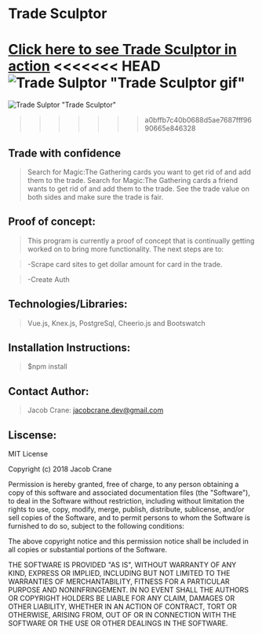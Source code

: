 # Trade Sculptor
[Click here to see Trade Sculptor in action](http://trade-sculptor.surge.sh/#/)
<<<<<<< HEAD
![Trade Sulptor](http://adhesive-property.surge.sh/static/img/TradeSculptor.f46313d.gif) "Trade Sculptor gif"
=======
![Trade Sulptor](https://www.dropbox.com/s/khzkbey27sv7830/Screen%20Shot%202018-05-22%20at%203.01.58%20PM.png?dl=0) "Trade Sculptor"
>>>>>>> a0bffb7c40b0688d5ae7687fff9690665e846328

## Trade with confidence
>Search for Magic:The Gathering cards you want to get rid of and add them to the trade.
>Search for Magic:The Gathering cards a friend wants to get rid of and add them to the trade.
>See the trade value on both sides and make sure the trade is fair.

## Proof of concept:
>This program is currently a proof of concept that is continually getting worked on to bring more functionality.
>The next steps are to:

>-Scrape card sites to get dollar amount for card in the trade.

>-Create Auth

## Technologies/Libraries:
>Vue.js, Knex.js, PostgreSql, Cheerio.js and Bootswatch

## Installation Instructions:
>$npm install

## Contact Author:
>Jacob Crane: jacobcrane.dev@gmail.com

## Liscense: 

MIT License

Copyright (c) 2018 Jacob Crane

Permission is hereby granted, free of charge, to any person obtaining a copy
of this software and associated documentation files (the "Software"), to deal
in the Software without restriction, including without limitation the rights
to use, copy, modify, merge, publish, distribute, sublicense, and/or sell
copies of the Software, and to permit persons to whom the Software is
furnished to do so, subject to the following conditions:

The above copyright notice and this permission notice shall be included in all
copies or substantial portions of the Software.

THE SOFTWARE IS PROVIDED "AS IS", WITHOUT WARRANTY OF ANY KIND, EXPRESS OR
IMPLIED, INCLUDING BUT NOT LIMITED TO THE WARRANTIES OF MERCHANTABILITY,
FITNESS FOR A PARTICULAR PURPOSE AND NONINFRINGEMENT. IN NO EVENT SHALL THE
AUTHORS OR COPYRIGHT HOLDERS BE LIABLE FOR ANY CLAIM, DAMAGES OR OTHER
LIABILITY, WHETHER IN AN ACTION OF CONTRACT, TORT OR OTHERWISE, ARISING FROM,
OUT OF OR IN CONNECTION WITH THE SOFTWARE OR THE USE OR OTHER DEALINGS IN THE
SOFTWARE.
